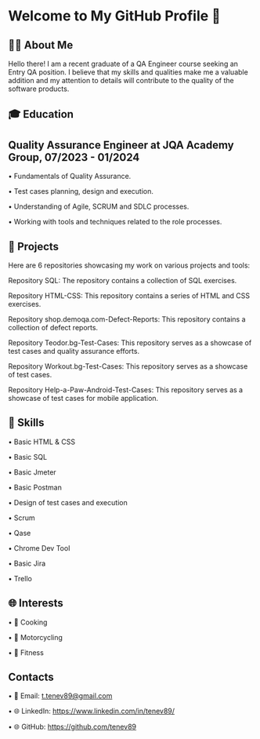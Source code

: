# Welcome to My GitHub Profile 👋


## 👨‍💻 About Me

Hello there! I am a recent graduate of a QA Engineer course seeking an Entry QA position. I believe that my skills and qualities make me a valuable addition and my attention to details will contribute to the quality of the software products.

## 🎓 Education

## Quality Assurance Engineer at JQA Academy Group, 07/2023 - 01/2024

• Fundamentals of Quality Assurance.

• Test cases planning, design and execution.

• Understanding of Agile, SCRUM and SDLC processes.

• Working with tools and techniques related to the role processes.


## 💼 Projects

Here are 6 repositories showcasing my work on various projects and tools:

Repository SQL: The repository contains a collection of SQL exercises.

Repository HTML-CSS: This repository contains a series of HTML and CSS exercises.

Repository shop.demoqa.com-Defect-Reports: This repository contains a collection of defect reports.

Repository Teodor.bg-Test-Cases: This repository serves as a showcase of test cases and quality assurance efforts.

Repository Workout.bg-Test-Cases: This repository serves as a showcase of test cases.

Repository Help-a-Paw-Android-Test-Cases: This repository serves as a showcase of test cases for mobile application.


## 🚀 Skills

• Basic HTML & CSS

• Basic SQL

• Basic Jmeter

• Basic Postman

• Design of test cases and execution

• Scrum

• Qase

• Chrome Dev Tool

• Basic Jira

• Trello

## 🌐 Interests

• 🍳 Cooking

• 🚴 Motorcycling

• 💪 Fitness

## Contacts

• 📧 Email: t.tenev89@gmail.com

• 🌐 LinkedIn: https://www.linkedin.com/in/tenev89/

• 🌐 GitHub: https://github.com/tenev89








